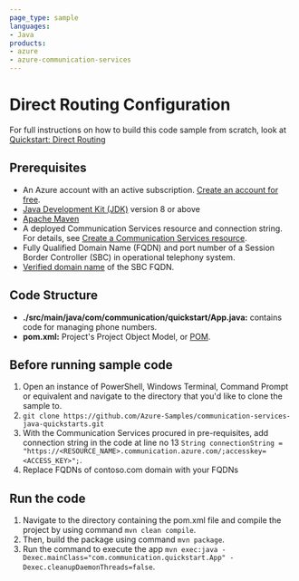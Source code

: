```yaml
---
page_type: sample
languages:
- Java
products:
- azure
- azure-communication-services
---
```



# Direct Routing Configuration

For full instructions on how to build this code sample from scratch, look at [Quickstart: Direct Routing](https://docs.microsoft.com/azure/communication-services/quickstarts/telephony-sms/voice-routing-sdk-config?pivots=programming-language-java)

## Prerequisites

- An Azure account with an active subscription. [Create an account for free](https://azure.microsoft.com/free/?WT.mc_id=A261C142F). 
- [Java Development Kit (JDK)](https://docs.microsoft.com/azure/developer/java/fundamentals/java-jdk-install) version 8 or above
- [Apache Maven](https://maven.apache.org/download.cgi)
- A deployed Communication Services resource and connection string. For details, see [Create a Communication Services resource](https://docs.microsoft.com/azure/communication-services/quickstarts/create-communication-resource).
- Fully Qualified Domain Name (FQDN) and port number of a Session Border Controller (SBC) in operational telephony system.
- [Verified domain name](https://learn.microsoft.com/en-us/azure/communication-services/how-tos/telephony/domain-validation) of the SBC FQDN.

## Code Structure

- **./src/main/java/com/communication/quickstart/App.java:** contains code for managing phone numbers.
- **pom.xml:** Project's Project Object Model, or [POM](https://maven.apache.org/guides/introduction/introduction-to-the-pom.html).

## Before running sample code

1. Open an instance of PowerShell, Windows Terminal, Command Prompt or equivalent and navigate to the directory that you'd like to clone the sample to.
2. `git clone https://github.com/Azure-Samples/communication-services-java-quickstarts.git`
3.  With the Communication Services procured in pre-requisites, add connection string in the code at line no 13
    ```String connectionString = "https://<RESOURCE_NAME>.communication.azure.com/;accesskey=<ACCESS_KEY>";```. 
4. Replace FQDNs of contoso.com domain with your FQDNs


## Run the code

1. Navigate to the directory containing the pom.xml file and compile the project by using command `mvn clean compile`.
2. Then, build the package using command `mvn package`.
3. Run the command to execute the app `mvn exec:java -Dexec.mainClass="com.communication.quickstart.App" -Dexec.cleanupDaemonThreads=false`.
